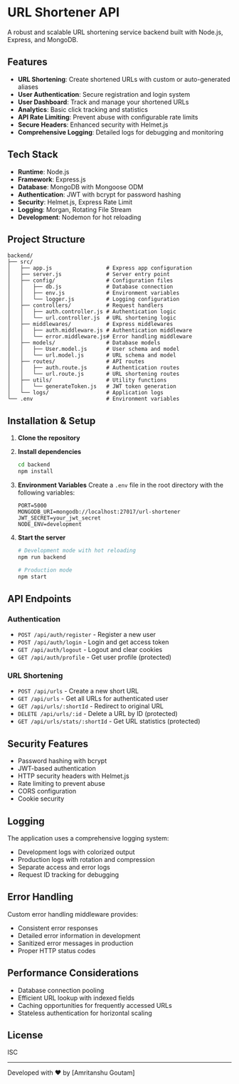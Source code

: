 # URL Shortener API

A robust and scalable URL shortening service backend built with Node.js, Express, and MongoDB.

##  Features

- **URL Shortening**: Create shortened URLs with custom or auto-generated aliases
- **User Authentication**: Secure registration and login system
- **User Dashboard**: Track and manage your shortened URLs
- **Analytics**: Basic click tracking and statistics
- **API Rate Limiting**: Prevent abuse with configurable rate limits
- **Secure Headers**: Enhanced security with Helmet.js
- **Comprehensive Logging**: Detailed logs for debugging and monitoring

##  Tech Stack

- **Runtime**: Node.js
- **Framework**: Express.js
- **Database**: MongoDB with Mongoose ODM
- **Authentication**: JWT with bcrypt for password hashing
- **Security**: Helmet.js, Express Rate Limit
- **Logging**: Morgan, Rotating File Stream
- **Development**: Nodemon for hot reloading

##  Project Structure

```
backend/
├── src/
│   ├── app.js                 # Express app configuration
│   ├── server.js              # Server entry point
│   ├── config/                # Configuration files
│   │   ├── db.js              # Database connection
│   │   ├── env.js             # Environment variables
│   │   └── logger.js          # Logging configuration
│   ├── controllers/           # Request handlers
│   │   ├── auth.controller.js # Authentication logic
│   │   └── url.controller.js  # URL shortening logic
│   ├── middlewares/           # Express middlewares
│   │   ├── auth.middleware.js # Authentication middleware
│   │   └── error.middleware.js# Error handling middleware
│   ├── models/                # Database models
│   │   ├── User.model.js      # User schema and model
│   │   └── url.model.js       # URL schema and model
│   ├── routes/                # API routes
│   │   ├── auth.route.js      # Authentication routes
│   │   └── url.route.js       # URL shortening routes
│   ├── utils/                 # Utility functions
│   │   └── generateToken.js   # JWT token generation
│   └── logs/                  # Application logs
└── .env                       # Environment variables
```

##  Installation & Setup

1. **Clone the repository**

2. **Install dependencies**
   ```bash
   cd backend
   npm install
   ```

3. **Environment Variables**
   Create a `.env` file in the root directory with the following variables:
   ```
   PORT=5000
   MONGODB_URI=mongodb://localhost:27017/url-shortener
   JWT_SECRET=your_jwt_secret
   NODE_ENV=development
   ```

4. **Start the server**
   ```bash
   # Development mode with hot reloading
   npm run backend
   
   # Production mode
   npm start
   ```

##  API Endpoints

### Authentication
- `POST /api/auth/register` - Register a new user
- `POST /api/auth/login` - Login and get access token
- `GET /api/auth/logout` - Logout and clear cookies
- `GET /api/auth/profile` - Get user profile (protected)

### URL Shortening
- `POST /api/urls` - Create a new short URL
- `GET /api/urls` - Get all URLs for authenticated user
- `GET /api/urls/:shortId` - Redirect to original URL
- `DELETE /api/urls/:id` - Delete a URL by ID (protected)
- `GET /api/urls/stats/:shortId` - Get URL statistics (protected)

##  Security Features

- Password hashing with bcrypt
- JWT-based authentication
- HTTP security headers with Helmet.js
- Rate limiting to prevent abuse
- CORS configuration
- Cookie security

## Logging

The application uses a comprehensive logging system:
- Development logs with colorized output
- Production logs with rotation and compression
- Separate access and error logs
- Request ID tracking for debugging

##  Error Handling

Custom error handling middleware provides:
- Consistent error responses
- Detailed error information in development
- Sanitized error messages in production
- Proper HTTP status codes

##  Performance Considerations

- Database connection pooling
- Efficient URL lookup with indexed fields
- Caching opportunities for frequently accessed URLs
- Stateless authentication for horizontal scaling

##  License

ISC

---

Developed with ❤️ by [Amritanshu Goutam]
